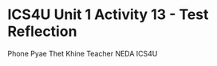 # ICS4U Unit 1 Activity 13 - Test Reflection

Phone Pyae Thet Khine
Teacher NEDA
ICS4U
<!-- 8th Feb 2022 -->